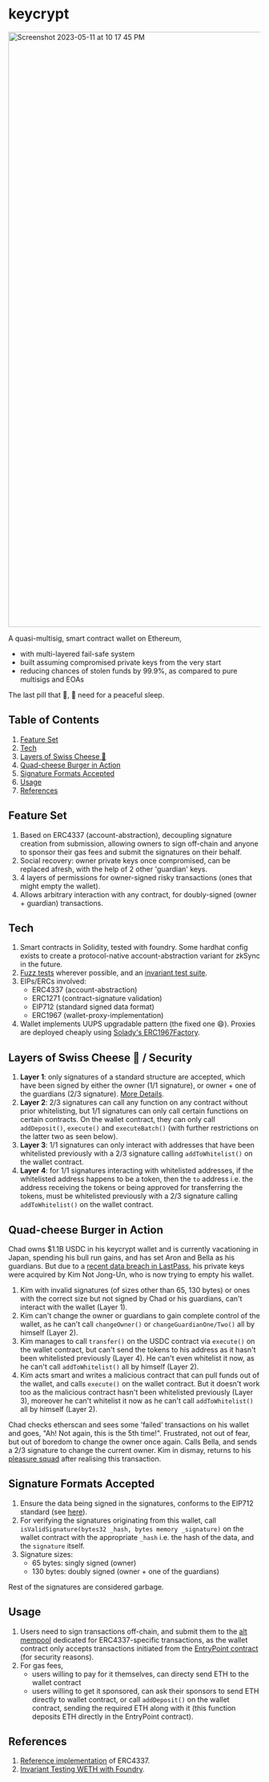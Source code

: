 # keycrypt
<img width="1189" alt="Screenshot 2023-05-11 at 10 17 45 PM" src="https://github.com/smitrajput/keycrypt/assets/22425782/7e9034c6-904d-43cd-bb45-87ba69e0a57a">

A quasi-multisig, smart contract wallet on Ethereum, <br/> 
* with multi-layered fail-safe system
* built assuming compromised private keys from the very start 
* reducing chances of stolen funds by 99.9%, as compared to pure multisigs and EOAs <br/>

The last pill that 🐋, 🐳 need for a peaceful sleep.<br/>

## Table of Contents
1. [Feature Set](#feature-set)
2. [Tech](#tech)
3. [Layers of Swiss Cheese 🧀](#layers-of-swiss-cheese---security)
4. [Quad-cheese Burger in Action](#quad-cheese-burger-in-action)
5. [Signature Formats Accepted](#signature-formats-accepted)
6. [Usage](#usage)
7. [References](#references)


## Feature Set
1. Based on ERC4337 (account-abstraction), decoupling signature creation from submission, allowing owners to sign off-chain and anyone to sponsor their gas fees and submit the signatures on their behalf.<br/>
2. Social recovery: owner private keys once compromised, can be replaced afresh, with the help of 2 other 'guardian' keys. <br/>
3. 4 layers of permissions for owner-signed risky transactions (ones that might empty the wallet). <br/>
4. Allows arbitrary interaction with any contract, for doubly-signed (owner + guardian) transactions. <br/>

## Tech
1. Smart contracts in Solidity, tested with foundry. Some hardhat config exists to create a protocol-native account-abstraction variant for zkSync in the future.
2. [Fuzz tests](https://github.com/smitrajput/keycrypt/blob/main/test/foundry/Keycrypt.t.sol#L54) wherever possible, and an [invariant test suite](https://github.com/smitrajput/keycrypt/blob/main/test/foundry/invariants/Keycrypt.invariants.t.sol).
3. EIPs/ERCs involved: 
    - ERC4337 (account-abstraction)
    - ERC1271 (contract-signature validation)
    - EIP712 (standard signed data format)
    - ERC1967 (wallet-proxy-implementation)
4. Wallet implements UUPS upgradable pattern (the fixed one 😄). Proxies are deployed cheaply using [Solady's ERC1967Factory](https://github.com/Vectorized/solady/blob/main/src/utils/ERC1967Factory.sol). <br/>


## Layers of Swiss Cheese 🧀 / Security
1. **Layer 1**: only signatures of a standard structure are accepted, which have been signed by either the owner (1/1 signature), or owner + one of the guardians (2/3 signature). [More Details](https://github.com/smitrajput/keycrypt#signature-formats-accepted).
2. **Layer 2**: 2/3 signatures can call any function on any contract without prior whitelisting, but 1/1 signatures can only call certain functions on certain contracts. On the wallet contract, they can only call `addDeposit()`, `execute()` and `executeBatch()` (with further restrictions on the latter two as seen below).
3. **Layer 3**: 1/1 signatures can only interact with addresses that have been whitelisted previously with a 2/3 signature calling `addToWhitelist()` on the wallet contract.
4. **Layer 4**: for 1/1 signatures interacting with whitelisted addresses, if the whitelisted address happens to be a token, then the `to` address i.e. the address receiving the tokens or being approved for transferring the tokens, must be whitelisted previously with a 2/3 signature calling `addToWhitelist()` on the wallet contract. <br/>

## Quad-cheese Burger in Action
Chad owns $1.1B USDC in his keycrypt wallet and is currently vacationing in Japan, spending his bull run gains, and has set Aron and Bella as his guardians. But due to a [recent data breach in LastPass](https://blog.lastpass.com/2022/12/notice-of-recent-security-incident/), his private keys were acquired by Kim Not Jong-Un, who is now trying to empty his wallet.
1. Kim with invalid signatures (of sizes other than 65, 130 bytes) or ones with the correct size but not signed by Chad or his guardians, can't interact with the wallet (Layer 1).
2. Kim can't change the owner or guardians to gain complete control of the wallet, as he can't call `changeOwner()` or `changeGuardianOne/Two()` all by himself (Layer 2).
3. Kim manages to call `transfer()` on the USDC contract via `execute()` on the wallet contract, but can't send the tokens to his address as it hasn't been whitelisted previously (Layer 4). He can't even whitelist it now, as he can't call `addToWhitelist()` all by himself (Layer 2).
4. Kim acts smart and writes a malicious contract that can pull funds out of the wallet, and calls `execute()` on the wallet contract. But it doesn't work too as the malicious contract hasn't been whitelisted previously (Layer 3), moreover he can't whitelist it now as he can't call `addToWhitelist()` all by himself (Layer 2).

Chad checks etherscan and sees some 'failed' transactions on his wallet and goes, "Ah! Not again, this is the 5th time!". Frustrated, not out of fear, but out of boredom to change the owner once again. Calls Bella, and sends a 2/3 signature to change the current owner. Kim in dismay, returns to his [pleasure squad](https://youtu.be/EL4nlb_yuYE) after realising this transaction. <br/>



## Signature Formats Accepted
1. Ensure the data being signed in the signatures, conforms to the EIP712 standard (see [here](https://eips.ethereum.org/EIPS/eip-712)). 
2. For verifying the signatures originating from this wallet, call `isValidSignature(bytes32 _hash, bytes memory _signature)` on the wallet contract with the appropriate `_hash` i.e. the hash of the data, and the `signature` itself.
3. Signature sizes: 
    - 65 bytes: singly signed (owner)
    - 130 bytes: doubly signed (owner + one of the guardians)
     
Rest of the signatures are considered garbage.

## Usage
1. Users need to sign transactions off-chain, and submit them to the [alt mempool](https://eips.ethereum.org/EIPS/eip-4337#abstract) dedicated for ERC4337-specific transactions, as the wallet contract only accepts transactions initiated from the [EntryPoint contract](https://eips.ethereum.org/EIPS/eip-4337#definitions) (for security reasons).
2. For gas fees, 
    - users willing to pay for it themselves, can directy send ETH to the wallet contract
    - users willing to get it sponsored, can ask their sponsors to send ETH directly to wallet contract, or call `addDeposit()` on the wallet contract, sending the required ETH along with it (this function deposits ETH directly in the EntryPoint contract). <br/>

## References
1. [Reference implementation](https://github.com/eth-infinitism/account-abstraction/tree/main) of ERC4337.
2. [Invariant Testing WETH with Foundry](https://mirror.xyz/horsefacts.eth/Jex2YVaO65dda6zEyfM_-DXlXhOWCAoSpOx5PLocYgw).